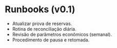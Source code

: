 # Runbooks (v0.1)
- Atualizar prova de reservas.
- Rotina de reconciliação diária.
- Revisão de parâmetros econômicos (semanal).
- Procedimento de pausa e retomada.
